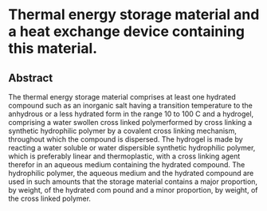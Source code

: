 # Thermal energy storage material and a heat exchange device containing this material.

## Abstract
The thermal energy storage material comprises at least one hydrated compound such as an inorganic salt having a transition temperature to the anhydrous or a less hydrated form in the range 10 to 100 C and a hydrogel, comprising a water swollen cross linked polymerformed by cross linking a synthetic hydrophilic polymer by a covalent cross linking mechanism, throughout which the compound is dispersed. The hydrogel is made by reacting a water soluble or water dispersible synthetic hydrophilic polymer, which is preferably linear and thermoplastic, with a cross linking agent therefor in an aqueous medium containing the hydrated compound. The hydrophilic polymer, the aqueous medium and the hydrated compound are used in such amounts that the storage material contains a major proportion, by weight, of the hydrated com pound and a minor proportion, by weight, of the cross linked polymer.